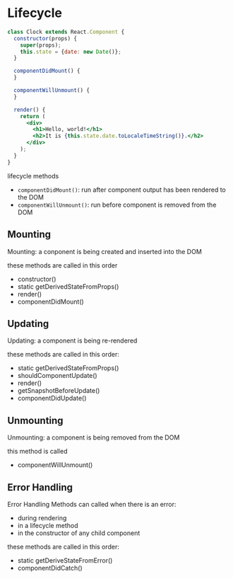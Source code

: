 # Lifecycle

```jsx
class Clock extends React.Component {
  constructor(props) {
    super(props);
    this.state = {date: new Date()};
  }

  componentDidMount() {
  }

  componentWillUnmount() {
  }

  render() {
    return (
      <div>
        <h1>Hello, world!</h1>
        <h2>It is {this.state.date.toLocaleTimeString()}.</h2>
      </div>
    );
  }
}
```

lifecycle methods

- `componentDidMount()`: run after component output has been rendered to the DOM
- `componentWillUnmount()`: run before component is removed from the DOM

## Mounting

Mounting: a conponent is being created and inserted into the DOM

these methods are called in this order

- constructor()
- static getDerivedStateFromProps()
- render()
- componentDidMount()

## Updating

Updating: a component is being re-rendered 

these methods are called in this order:

- static getDerivedStateFromProps()
- shouldComponentUpdate()
- render()
- getSnapshotBeforeUpdate()
- componentDidUpdate()

## Unmounting

Unmounting: a component is being removed from the DOM

this method is called

- componentWillUnmount()

## Error Handling

Error Handling Methods can called when there is an error:

- during rendering
- in a lifecycle method
- in the constructor of any child component

these methods are called in this order:

- static getDeriveStateFromError()
- componentDidCatch()
